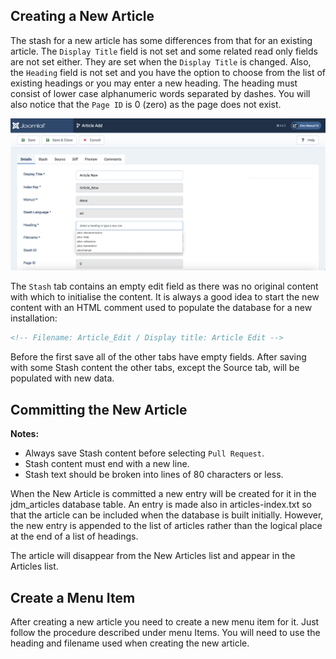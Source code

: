 <!-- Filename: Article_New / Display title: Article New -->

## Creating a New Article

The stash for a new article has some differences from that for an existing article.
The `Display Title` field is not set and some related read only fields are not set
either. They are set when the `Display Title` is changed. Also, the `Heading` field
is not set and you have the option to choose from the list of existing headings
or you may enter a new heading. The heading must consist of lower case
alphanumeric words separated by dashes. You will also notice that the
`Page ID` is 0 (zero) as the page does not exist.

![new article form](../../../images/en/jdocmanual/article-new.png "New Article Form")

The `Stash` tab contains an empty edit field as there was no original content
with which to initialise the content. It is always a good idea to start the new
content with an HTML comment used to populate the database for a new
installation:

```markdown
<!-- Filename: Article_Edit / Display title: Article Edit -->
```
Before the first save all of the other tabs have empty fields. After saving with
some Stash content the other tabs, except the Source tab, will be populated with
new data.

## Committing the New Article

**Notes:**
- Always save Stash content before selecting `Pull Request`.
- Stash content must end with a new line.
- Stash text should be broken into lines of 80 characters or less.

When the New Article is committed a new entry will be created for it in the jdm_articles
database table. An entry is made also in articles-index.txt so that the article can be
included when the database is built initially. However, the new entry is appended to
the list of articles rather than the logical place at the end of a list of headings.

The article will disappear from the New Articles list and appear in the Articles list.

## Create a Menu Item

After creating a new article you need to create a new menu item for it. Just follow the procedure
described under menu Items. You will need to use the heading and filename used when
creating the new article.
